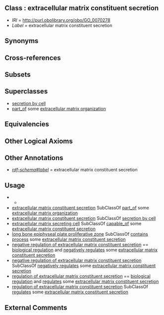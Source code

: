 
## Class : extracellular matrix constituent secretion

 * *IRI* = http://purl.obolibrary.org/obo/GO_0070278
 * *Label* = extracellular matrix constituent secretion

## Synonyms


## Cross-references


## Subsets


## Superclasses

 * [secretion by cell](../../GO/40/GO_0032940.md)
 * [part_of](../../BFO/50/BFO_0000050.md) some [extracellular matrix organization](../../GO/98/GO_0030198.md)

## Equivalencies


## Other Logical Axioms


## Other Annotations

 * *[rdf-schema#label](../../el/rdf-schema#label.md)* = extracellular matrix constituent secretion

## Usage

 * -
 * [extracellular matrix constituent secretion](../../GO/78/GO_0070278.md) SubClassOf [part_of](../../BFO/50/BFO_0000050.md) some [extracellular matrix organization](../../GO/98/GO_0030198.md)
 * [extracellular matrix constituent secretion](../../GO/78/GO_0070278.md) SubClassOf [secretion by cell](../../GO/40/GO_0032940.md)
 * [extracellular matrix secreting cell](../../CL/27/CL_0000327.md) SubClassOf [capable_of](../../RO/15/RO_0002215.md) some [extracellular matrix constituent secretion](../../GO/78/GO_0070278.md)
 * [long bone epiphyseal plate proliferative zone](../../UBERON/71/UBERON_0006771.md) SubClassOf [contains process](../../BFO/67/BFO_0000067.md) some [extracellular matrix constituent secretion](../../GO/78/GO_0070278.md)
 * [negative regulation of extracellular matrix constituent secretion](../../GO/32/GO_0003332.md) == [biological regulation](../../GO/07/GO_0065007.md) and [negatively regulates](../../RO/12/RO_0002212.md) some [extracellular matrix constituent secretion](../../GO/78/GO_0070278.md)
 * [negative regulation of extracellular matrix constituent secretion](../../GO/32/GO_0003332.md) SubClassOf [negatively regulates](../../RO/12/RO_0002212.md) some [extracellular matrix constituent secretion](../../GO/78/GO_0070278.md)
 * [regulation of extracellular matrix constituent secretion](../../GO/30/GO_0003330.md) == [biological regulation](../../GO/07/GO_0065007.md) and [regulates](../../RO/11/RO_0002211.md) some [extracellular matrix constituent secretion](../../GO/78/GO_0070278.md)
 * [regulation of extracellular matrix constituent secretion](../../GO/30/GO_0003330.md) SubClassOf [regulates](../../RO/11/RO_0002211.md) some [extracellular matrix constituent secretion](../../GO/78/GO_0070278.md)

## External Comments

